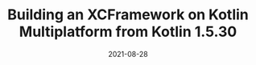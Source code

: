 ---
layout: post
title:  "Building an XCFramework on Kotlin Multiplatform from Kotlin 1.5.30"
date:   2021-08-28
show_in_homepage: true
draft: true
tags: []
---